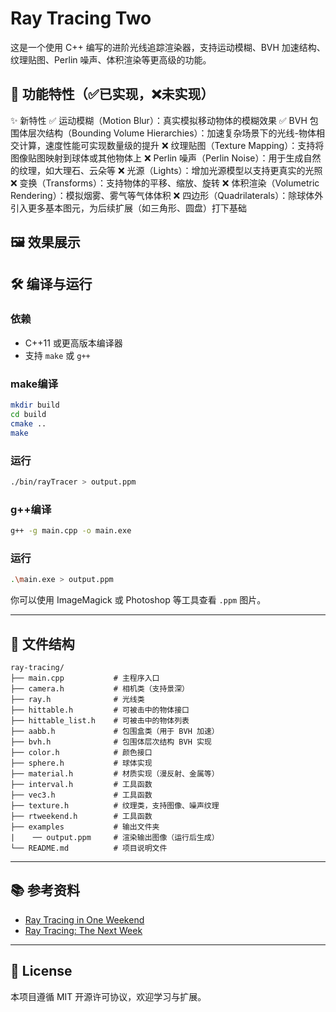 
# Ray Tracing Two

这是一个使用 C++ 编写的进阶光线追踪渲染器，支持运动模糊、BVH 加速结构、纹理贴图、Perlin 噪声、体积渲染等更高级的功能。

## 🌟 功能特性（✅已实现，❌未实现）
✨ 新特性
✅ 运动模糊（Motion Blur）：真实模拟移动物体的模糊效果
✅ BVH 包围体层次结构（Bounding Volume Hierarchies）：加速复杂场景下的光线-物体相交计算，速度性能可实现数量级的提升
❌ 纹理贴图（Texture Mapping）：支持将图像贴图映射到球体或其他物体上
❌ Perlin 噪声（Perlin Noise）：用于生成自然的纹理，如大理石、云朵等
❌ 光源（Lights）：增加光源模型以支持更真实的光照
❌ 变换（Transforms）：支持物体的平移、缩放、旋转
❌ 体积渲染（Volumetric Rendering）：模拟烟雾、雾气等气体体积
❌ 四边形（Quadrilaterals）：除球体外引入更多基本图元，为后续扩展（如三角形、圆盘）打下基础

## 🖼️ 效果展示

## 🛠 编译与运行

### 依赖

- C++11 或更高版本编译器
- 支持 `make` 或 `g++`

### make编译

```bash
mkdir build
cd build
cmake ..
make
```

### 运行

```bash
./bin/rayTracer > output.ppm
```
### g++编译

```bash
g++ -g main.cpp -o main.exe
```
### 运行

```bash
.\main.exe > output.ppm
```

你可以使用 ImageMagick 或 Photoshop 等工具查看 `.ppm` 图片。

---

## 🧮 文件结构

```
ray-tracing/
├── main.cpp           # 主程序入口
├── camera.h           # 相机类（支持景深）
├── ray.h              # 光线类
├── hittable.h         # 可被击中的物体接口
├── hittable_list.h    # 可被击中的物体列表
├── aabb.h             # 包围盒类（用于 BVH 加速）
├── bvh.h              # 包围体层次结构 BVH 实现
├── color.h            # 颜色接口
├── sphere.h           # 球体实现
├── material.h         # 材质实现（漫反射、金属等）
├── interval.h         # 工具函数
├── vec3.h             # 工具函数
├── texture.h          # 纹理类，支持图像、噪声纹理
├── rtweekend.h        # 工具函数
├── examples           # 输出文件夹
|    ── output.ppm     # 渲染输出图像（运行后生成）
└── README.md          # 项目说明文件
```

---

## 📚 参考资料

- [Ray Tracing in One Weekend](https://raytracing.github.io/)
- [Ray Tracing: The Next Week](https://raytracing.github.io/)

---

## 📄 License

本项目遵循 MIT 开源许可协议，欢迎学习与扩展。
